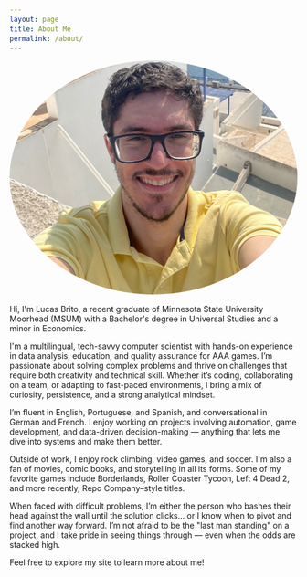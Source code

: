 ```yaml
---
layout: page
title: About Me
permalink: /about/
---
```

<p align="center">
  <img src="/resumeimageofme.png" alt="Lucas Brito" width="1000" style="border-radius: 50%;"/>
</p>

Hi, I'm Lucas Brito, a recent graduate of Minnesota State University Moorhead (MSUM) with a Bachelor's degree in Universal Studies and a minor in Economics.

I'm a multilingual, tech-savvy computer scientist with hands-on experience in data analysis, education, and quality assurance for AAA games.
I’m passionate about solving complex problems and thrive on challenges that require both creativity and technical skill.
Whether it’s coding, collaborating on a team, or adapting to fast-paced environments, I bring a mix of curiosity, persistence, and a strong analytical mindset.

I’m fluent in English, Portuguese, and Spanish, and conversational in German and French.
I enjoy working on projects involving automation, game development, and data-driven decision-making — anything that lets me dive into systems and make them better.

Outside of work, I enjoy rock climbing, video games, and soccer. I'm also a fan of movies, comic books, and storytelling in all its forms.
Some of my favorite games include Borderlands, Roller Coaster Tycoon, Left 4 Dead 2, and more recently, Repo Company–style titles.

When faced with difficult problems, I’m either the person who bashes their head against the wall until the solution clicks…
or I know when to pivot and find another way forward. I’m not afraid to be the "last man standing" on a project,
and I take pride in seeing things through — even when the odds are stacked high.

Feel free to explore my site to learn more about me!
